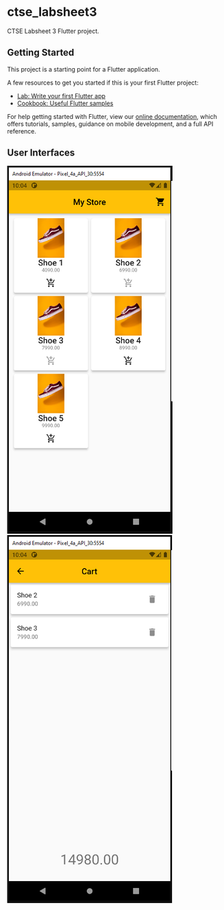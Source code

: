 # ctse_labsheet3

CTSE Labsheet 3 Flutter project.

## Getting Started

This project is a starting point for a Flutter application.

A few resources to get you started if this is your first Flutter project:

- [Lab: Write your first Flutter app](https://flutter.dev/docs/get-started/codelab)
- [Cookbook: Useful Flutter samples](https://flutter.dev/docs/cookbook)

For help getting started with Flutter, view our
[online documentation](https://flutter.dev/docs), which offers tutorials,
samples, guidance on mobile development, and a full API reference.

## User Interfaces

![UI1](https://github.com/paradocx96/CTSE-Flutter/blob/main/ctse_labsheet3/ui/ui1.png "User Interface") ![UI2](https://github.com/paradocx96/CTSE-Flutter/blob/main/ctse_labsheet3/ui/ui2.png "User Interface")  

